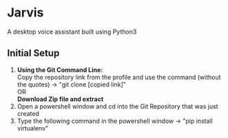 # Jarvis
A desktop voice assistant built using Python3

## Initial Setup
  1. **Using the Git Command Line:**  
     Copy the repository link from the profile and use the command (without the quotes) -> "git clone [copied link]"  
     OR  
     **Download Zip file and extract**
  2. Open a powershell window and cd into the Git Repository that was just created
  3. Type the following command in the powershell window -> "pip install virtualenv"
    
